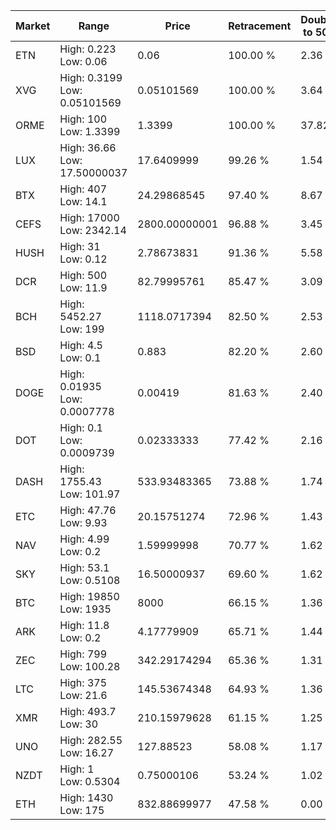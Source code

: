 | Market | Range | Price| Retracement | Doubles to 50% |
| --- | --- | --- | --- | --- |
| ETN | High: 0.223<br />Low: 0.06 | 0.06 | 100.00 % | 2.36 |
| XVG | High: 0.3199<br />Low: 0.05101569 | 0.05101569 | 100.00 % | 3.64 |
| ORME | High: 100<br />Low: 1.3399 | 1.3399 | 100.00 % | 37.82 |
| LUX | High: 36.66<br />Low: 17.50000037 | 17.6409999 | 99.26 % | 1.54 |
| BTX | High: 407<br />Low: 14.1 | 24.29868545 | 97.40 % | 8.67 |
| CEFS | High: 17000<br />Low: 2342.14 | 2800.00000001 | 96.88 % | 3.45 |
| HUSH | High: 31<br />Low: 0.12 | 2.78673831 | 91.36 % | 5.58 |
| DCR | High: 500<br />Low: 11.9 | 82.79995761 | 85.47 % | 3.09 |
| BCH | High: 5452.27<br />Low: 199 | 1118.0717394 | 82.50 % | 2.53 |
| BSD | High: 4.5<br />Low: 0.1 | 0.883 | 82.20 % | 2.60 |
| DOGE | High: 0.01935<br />Low: 0.0007778 | 0.00419 | 81.63 % | 2.40 |
| DOT | High: 0.1<br />Low: 0.0009739 | 0.02333333 | 77.42 % | 2.16 |
| DASH | High: 1755.43<br />Low: 101.97 | 533.93483365 | 73.88 % | 1.74 |
| ETC | High: 47.76<br />Low: 9.93 | 20.15751274 | 72.96 % | 1.43 |
| NAV | High: 4.99<br />Low: 0.2 | 1.59999998 | 70.77 % | 1.62 |
| SKY | High: 53.1<br />Low: 0.5108 | 16.50000937 | 69.60 % | 1.62 |
| BTC | High: 19850<br />Low: 1935 | 8000 | 66.15 % | 1.36 |
| ARK | High: 11.8<br />Low: 0.2 | 4.17779909 | 65.71 % | 1.44 |
| ZEC | High: 799<br />Low: 100.28 | 342.29174294 | 65.36 % | 1.31 |
| LTC | High: 375<br />Low: 21.6 | 145.53674348 | 64.93 % | 1.36 |
| XMR | High: 493.7<br />Low: 30 | 210.15979628 | 61.15 % | 1.25 |
| UNO | High: 282.55<br />Low: 16.27 | 127.88523 | 58.08 % | 1.17 |
| NZDT | High: 1<br />Low: 0.5304 | 0.75000106 | 53.24 % | 1.02 |
| ETH | High: 1430<br />Low: 175 | 832.88699977 | 47.58 % | 0.00 |
